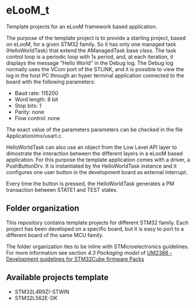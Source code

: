 # eLooM_t
Template projects for an eLooM framework based application.

The purpose of the template project is to provide a starting project, based on eLooM, for a given STM32 family. So it has only one managed task (HelloWorldTask) that extend the AManagedTask base class. The task control loop is a periodic loop with 1s period, and, at each iteration, it displays the message “Hello World” in the Debug log. The Debug log normally uses the VCom port of the STLINK, and it is possible to view the log in the host PC through an hyper terminal application connected to the board with the following parameters:
- Baud rate: 115200
- Word length: 8 bit
- Stop bits: 1
- Parity: none
- Flow control: none

The exact value of the parameters parameters can be checked in the file Application/mx/usart.c.

HelloWorldTask can also use an object from the Low Level API layer to dimostrate the interaction between the different layers in a eLooM based application. For this purpose the template application comes with a driver, a PushButtonDrv. It is instantiated by the HelloWorldTask instance and it configures one user button in the development board as external interrupt.

Every time the button is pressed, the HelloWorldTask generates a PM transaction between STATE1 and TEST states.


## Folder organization
This repository contains template projects for different STM32 family. Each project has been developed on a specific board, but it
is easy to port to a different board of the same MCU family.

The folder organization ties to be inline with STMicroelectronics guidelines. For more information see section  _4.3 Packaging model_  of [UM2388 - Development guidelines for STM32Cube firmware Packs](https://www.st.com/resource/en/user_manual/um2388-development-guidelines-for-stm32cube-firmware-packs-stmicroelectronics.pdf 'UM2388')


## Available projects template

 - STM32L4R9ZI-STWIN
 - STM32L562E-DK

